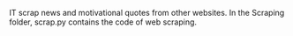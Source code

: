IT scrap news and motivational quotes from other websites. In the Scraping folder, scrap.py contains the code of web scraping.
